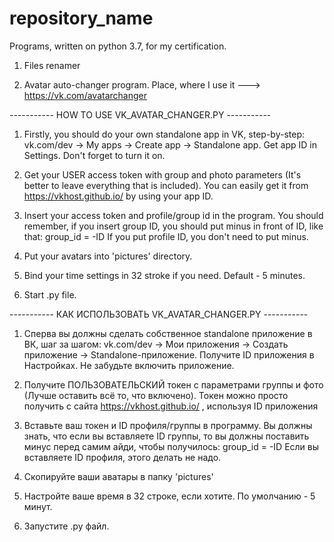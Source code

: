 # repository_name
Programs, written on python 3.7, for my certification.

1. Files renamer

2. Avatar auto-changer program. Place, where I use it ---> https://vk.com/avatarchanger

----------- HOW TO USE VK_AVATAR_CHANGER.PY -----------

  1. Firstly, you should do your own standalone app in VK, step-by-step: vk.com/dev -> My apps -> Create app -> Standalone app.
     Get app ID in Settings. Don't forget to turn it on.
  
  2. Get your USER access token with group and photo parameters (It's better to leave everything that is included).
     You can easily get it from https://vkhost.github.io/ by using your app ID.
     
  3. Insert your access token and profile/group id in the program. 
     You should remember, if you insert group ID, you should put minus in front of ID, like that: group_id = -ID
     If you put profile ID, you don't need to put minus.
  
  4. Put your avatars into 'pictures' directory.
  
  5. Bind your time settings in 32 stroke if you need. Default - 5 minutes.
  
  6. Start .py file.
  
  
  ----------- КАК ИСПОЛЬЗОВАТЬ VK_AVATAR_CHANGER.PY -----------
  
   1. Сперва вы должны сделать собственное standalone приложение в ВК, шаг за шагом: vk.com/dev -> Мои приложения -> Создать приложение -> Standalone-приложение.
      Получите ID приложения в Настройках. Не забудьте включить приложение.
   
   2. Получите ПОЛЬЗОВАТЕЛЬСКИЙ токен с параметрами группы и фото (Лучше оставить всё то, что включено).
      Токен можно просто получить с сайта https://vkhost.github.io/ , используя ID приложения
      
   3. Вставьте ваш токен и ID профиля/группы в программу.
      Вы должны знать, что если вы вставляете ID группы, то вы должны поставить минус перед самим айди, 
      чтобы получилось: group_id = -ID
      Если вы вставляете ID профиля, этого делать не надо.
      
   4. Скопируйте ваши аватары в папку 'pictures'
   
   5. Настройте ваше время в 32 строке, если хотите. По умолчанию - 5 минут.
   
   6. Запустите .py файл.
